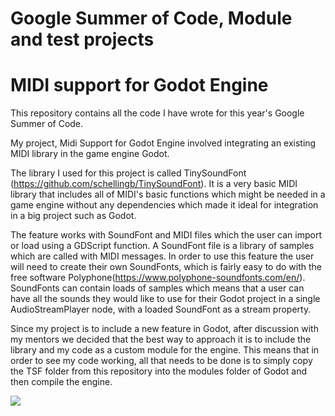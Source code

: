 # Google Summer of Code, Module and test projects

#             **MIDI support for Godot Engine**  

This repository contains all the code I have wrote for this year's Google Summer of Code. 

My project, Midi Support for Godot Engine involved integrating an existing MIDI library in the game engine Godot. 

The library I used for this project is called TinySoundFont (https://github.com/schellingb/TinySoundFont). It is a very basic MIDI library that includes all of MIDI's basic functions which might be needed in a game engine without any dependencies which made it ideal for integration in a big project such as Godot. 

The feature works with SoundFont and MIDI files which the user can import or load using a GDScript function. A SoundFont file is a library of samples which are called with MIDI messages. In order to use this feature the user will need to create their own SoundFonts, which is fairly easy to do with the free software Polyphone(https://www.polyphone-soundfonts.com/en/). SoundFonts can contain loads of samples which means that a user can have all the sounds they would like to use for their Godot project in a single AudioStreamPlayer node, with a loaded SoundFont as a stream property. 

Since my project is to include a new feature in Godot, after discussion with my mentors we decided that the best way to approach it is to include the library and my code as a custom module for the engine. This means that in order to see my code working, all that needs to be done is to simply copy the TSF folder from this repository into the modules folder of Godot and then compile the engine.

![](https://i.imgur.com/sYx4z3m.png)

